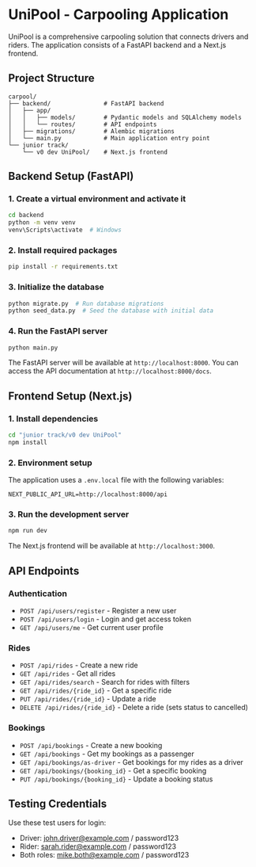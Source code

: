 # UniPool - Carpooling Application

UniPool is a comprehensive carpooling solution that connects drivers and riders. The application consists of a FastAPI backend and a Next.js frontend.

## Project Structure

```
carpool/
├── backend/               # FastAPI backend
│   ├── app/
│   │   ├── models/        # Pydantic models and SQLAlchemy models
│   │   └── routes/        # API endpoints
│   ├── migrations/        # Alembic migrations
│   └── main.py            # Main application entry point
└── junior track/
    └── v0 dev UniPool/    # Next.js frontend
```

## Backend Setup (FastAPI)

### 1. Create a virtual environment and activate it

```bash
cd backend
python -m venv venv
venv\Scripts\activate  # Windows
```

### 2. Install required packages

```bash
pip install -r requirements.txt
```

### 3. Initialize the database

```bash
python migrate.py  # Run database migrations
python seed_data.py  # Seed the database with initial data
```

### 4. Run the FastAPI server

```bash
python main.py
```

The FastAPI server will be available at `http://localhost:8000`. You can access the API documentation at `http://localhost:8000/docs`.

## Frontend Setup (Next.js)

### 1. Install dependencies

```bash
cd "junior track/v0 dev UniPool"
npm install
```

### 2. Environment setup

The application uses a `.env.local` file with the following variables:

```env
NEXT_PUBLIC_API_URL=http://localhost:8000/api
```

### 3. Run the development server

```bash
npm run dev
```

The Next.js frontend will be available at `http://localhost:3000`.

## API Endpoints

### Authentication

- `POST /api/users/register` - Register a new user
- `POST /api/users/login` - Login and get access token
- `GET /api/users/me` - Get current user profile

### Rides

- `POST /api/rides` - Create a new ride
- `GET /api/rides` - Get all rides
- `GET /api/rides/search` - Search for rides with filters
- `GET /api/rides/{ride_id}` - Get a specific ride
- `PUT /api/rides/{ride_id}` - Update a ride
- `DELETE /api/rides/{ride_id}` - Delete a ride (sets status to cancelled)

### Bookings

- `POST /api/bookings` - Create a new booking
- `GET /api/bookings` - Get my bookings as a passenger
- `GET /api/bookings/as-driver` - Get bookings for my rides as a driver
- `GET /api/bookings/{booking_id}` - Get a specific booking
- `PUT /api/bookings/{booking_id}` - Update a booking status

## Testing Credentials

Use these test users for login:

- Driver: john.driver@example.com / password123
- Rider: sarah.rider@example.com / password123
- Both roles: mike.both@example.com / password123

